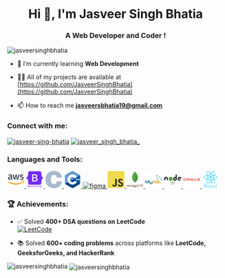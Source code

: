 <h1 align="center">Hi 👋, I'm Jasveer Singh Bhatia</h1>
<h3 align="center">A Web Developer and Coder !</h3>

<p align="left"> <img src="https://komarev.com/ghpvc/?username=jasveersinghbhatia&label=Profile%20views&color=0e75b6&style=flat" alt="jasveersinghbhatia" /> </p>

- 🌱 I’m currently learning **Web Development**

- 👨‍💻 All of my projects are available at [https://github.com/JasveerSinghBhatia](https://github.com/JasveerSinghBhatia)

- 📫 How to reach me **jasveersbhatia19@gmail.com**

<h3 align="left">Connect with me:</h3>
<p align="left">
<a href="https://linkedin.com/in/jasveer-sing-bhatia" target="blank"><img align="center" src="https://raw.githubusercontent.com/rahuldkjain/github-profile-readme-generator/master/src/images/icons/Social/linked-in-alt.svg" alt="jasveer-sing-bhatia" height="30" width="40" /></a>
<a href="https://instagram.com/jasveer_singh_bhatia_" target="blank"><img align="center" src="https://raw.githubusercontent.com/rahuldkjain/github-profile-readme-generator/master/src/images/icons/Social/instagram.svg" alt="jasveer_singh_bhatia_" height="30" width="40" /></a>
</p>

<h3 align="left">Languages and Tools:</h3>
<p align="left"> <a href="https://aws.amazon.com" target="_blank" rel="noreferrer"> <img src="https://raw.githubusercontent.com/devicons/devicon/master/icons/amazonwebservices/amazonwebservices-original-wordmark.svg" alt="aws" width="40" height="40"/> </a> <a href="https://getbootstrap.com" target="_blank" rel="noreferrer"> <img src="https://raw.githubusercontent.com/devicons/devicon/master/icons/bootstrap/bootstrap-plain-wordmark.svg" alt="bootstrap" width="40" height="40"/> </a> <a href="https://www.cprogramming.com/" target="_blank" rel="noreferrer"> <img src="https://raw.githubusercontent.com/devicons/devicon/master/icons/c/c-original.svg" alt="c" width="40" height="40"/> </a> <a href="https://www.w3schools.com/cpp/" target="_blank" rel="noreferrer"> <img src="https://raw.githubusercontent.com/devicons/devicon/master/icons/cplusplus/cplusplus-original.svg" alt="cplusplus" width="40" height="40"/> </a> <a href="https://www.figma.com/" target="_blank" rel="noreferrer"> <img src="https://www.vectorlogo.zone/logos/figma/figma-icon.svg" alt="figma" width="40" height="40"/> </a> <a href="https://developer.mozilla.org/en-US/docs/Web/JavaScript" target="_blank" rel="noreferrer"> <img src="https://raw.githubusercontent.com/devicons/devicon/master/icons/javascript/javascript-original.svg" alt="javascript" width="40" height="40"/> </a> <a href="https://www.mongodb.com/" target="_blank" rel="noreferrer"> <img src="https://raw.githubusercontent.com/devicons/devicon/master/icons/mongodb/mongodb-original-wordmark.svg" alt="mongodb" width="40" height="40"/> </a> <a href="https://www.mysql.com/" target="_blank" rel="noreferrer"> <img src="https://raw.githubusercontent.com/devicons/devicon/master/icons/mysql/mysql-original-wordmark.svg" alt="mysql" width="40" height="40"/> </a> <a href="https://nodejs.org" target="_blank" rel="noreferrer"> <img src="https://raw.githubusercontent.com/devicons/devicon/master/icons/nodejs/nodejs-original-wordmark.svg" alt="nodejs" width="40" height="40"/> </a> <a href="https://www.oracle.com/" target="_blank" rel="noreferrer"> <img src="https://raw.githubusercontent.com/devicons/devicon/master/icons/oracle/oracle-original.svg" alt="oracle" width="40" height="40"/> </a> <a href="https://reactjs.org/" target="_blank" rel="noreferrer"> <img src="https://raw.githubusercontent.com/devicons/devicon/master/icons/react/react-original-wordmark.svg" alt="react" width="40" height="40"/> </a> </p>

<h3 align="left">🏆 Achievements:</h3>

- ✅ Solved <strong>400+ DSA questions on LeetCode</strong>  
  <a href="https://leetcode.com/u/Jasveer_Singh_Bhatia19/" target="_blank">
    <img src="https://img.shields.io/badge/LeetCode-Visit_Profile-orange?style=for-the-badge&logo=leetcode" alt="LeetCode" />
  </a>

- 📚 Solved <strong>600+ coding problems</strong> across platforms like <strong>LeetCode, GeeksforGeeks, and HackerRank</strong>


<p><img align="left" src="https://github-readme-stats.vercel.app/api/top-langs?username=jasveersinghbhatia&show_icons=true&locale=en&layout=compact" alt="jasveersinghbhatia" /></p>

<p>&nbsp;<img align="center" src="https://github-readme-stats.vercel.app/api?username=jasveersinghbhatia&show_icons=true&locale=en" alt="jasveersinghbhatia" /></p>
